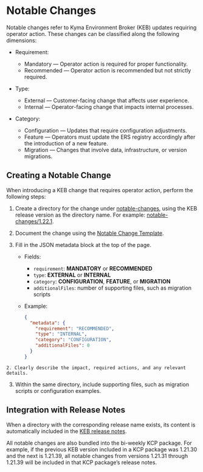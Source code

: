 # Notable Changes

Notable changes refer to Kyma Environment Broker (KEB) updates requiring operator action. These changes can be classified along the following dimensions:

- Requirement:

  - Mandatory — Operator action is required for proper functionality.
  - Recommended — Operator action is recommended but not strictly required.

- Type:

  - External — Customer-facing change that affects user experience.
  - Internal — Operator-facing change that impacts internal processes.
  
- Category:

  - Configuration — Updates that require configuration adjustments.
  - Feature — Operators must update the ERS registry accordingly after the introduction of a new feature.
  - Migration — Changes that involve data, infrastructure, or version migrations.

## Creating a Notable Change

When introducing a KEB change that requires operator action, perform the following steps:
1. Create a directory for the change under [notable-changes](../../notable-changes), using the KEB release version as the directory name. For example: [notable-changes/1.22.1](../../notable-changes/1.22.1).
2. Document the change using the [Notable Change Template](../assets/notable-change-template.md). 
  1. Fill in the JSON metadata block at the top of the page.
  
     - Fields:
     
        - `requirement`: **MANDATORY** or **RECOMMENDED**
        - `type`: **EXTERNAL** or **INTERNAL**
        - `category`: **CONFIGURATION**, **FEATURE**, or **MIGRATION**
        - `additionalFiles`: number of supporting files, such as migration scripts
        
     - Example:
     
       ```json
       {
         "metadata": {
           "requirement": "RECOMMENDED",
           "type": "INTERNAL",
           "category": "CONFIGURATION",
           "additionalFiles": 0
         }
       }
       ```

    2. Clearly describe the impact, required actions, and any relevant details.
3. Within the same directory, include supporting files, such as migration scripts or configuration examples.

## Integration with Release Notes

When a directory with the corresponding release name exists, its content is automatically included in the [KEB release notes](https://github.com/kyma-project/kyma-environment-broker/releases).

All notable changes are also bundled into the bi-weekly KCP package.
For example, if the previous KEB version included in a KCP package was 1.21.30 and the next is 1.21.39, all notable changes from versions 1.21.31 through 1.21.39 will be included in that KCP package’s release notes.
